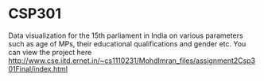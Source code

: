 # CSP301
Data visualization for the 15th parliament in India on various parameters such as age of MPs, their educational qualifications and gender etc.
You can view the project here http://www.cse.iitd.ernet.in/~cs1110231/MohdImran_files/assignment2Csp301Final/index.html
